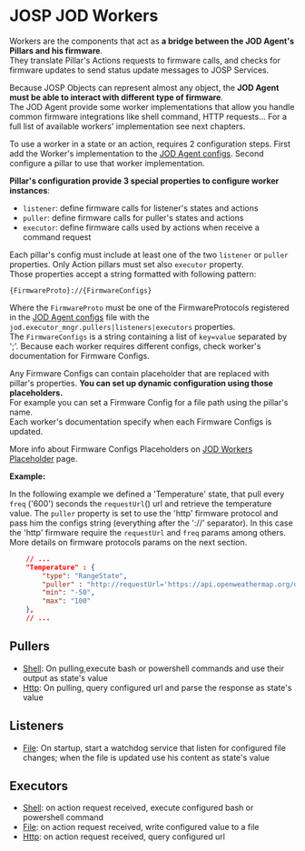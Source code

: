 # JOSP JOD Workers

Workers are the components that act as **a bridge between the JOD Agent's Pillars
and his firmware**.<br/>
They translate Pillar's Actions requests to firmware calls, and checks for firmware
updates to send status update messages to JOSP Services.

Because JOSP Objects can represent almost any object, the **JOD Agent must be
able to interact with different type of firmware**.<br/>
The JOD Agent provide some worker implementations that allow you handle common
firmware integrations like shell command, HTTP requests... For a full list of
available workers' implementation see next chapters.

To use a worker in a state or an action, requires 2 configuration steps.
First add the Worker's implementation to the [JOD Agent configs](configs.md).
Second configure a pillar to use that worker implementation.

**Pillar's configuration provide 3 special properties to configure worker instances**:

* ```listener```: define firmware calls for listener's states and actions
* ```puller```: define firmware calls for puller's states and actions
* ```executor```: define firmware calls used by actions when receive a command request

Each pillar's config must include at least one of the two ```listener``` or
```puller``` properties. Only Action pillars must set also ```executor``` property.<br/>
Those properties accept a string formatted with following pattern:

```
{FirmwareProto}://{FirmwareConfigs}
```

Where the ```FirmwareProto``` must be one of the FirmwareProtocols registered in
the [JOD Agent configs](configs.md) file with the ```jod.executor_mngr.pullers|listeners|executors```
properties.<br/>
The ```FirmwareConfigs``` is a string containing a list of ```key=value```
separated by ';'. Because each worker requires different configs, check worker's
documentation for Firmware Configs.

Any Firmware Configs can contain placeholder that are replaced with pillar's properties.
**You can set up dynamic configuration using those placeholders.**<br/>
For example you can set a Firmware Config for a file path using the pillar's name.<br/>
Each worker's documentation specify when each Firmware Configs is updated.

More info about Firmware Configs Placeholders on [JOD Workers Placeholder](workers/placeholders.md) page.

**Example:**

In the following example we defined a 'Temperature' state, that pull every
```freq``` ('600') seconds the ```requestUrl```() url and retrieve the temperature
value. The ```puller``` property is set to use the 'http' firmware protocol and
pass him the configs string (everything after the '://' separator). In this case
the 'http' firmware require the ```requestUrl``` and ```freq``` params among
others. More details on firmware protocols params on the next section.

```json title="struct.json: RangeState puller 'http' example"
    // ...
    "Temperature" : {
        "type": "RangeState",
        "puller" : "http://requestUrl='https://api.openweathermap.org/data/2.5/weather?q=rome&units=metric&appid=03317c1f2de6827424efd170890ffd3c';formatType=JSON;formatPath='$.main.temp';formatPathType=JSONPATH;freq=600",
        "min": "-50",
        "max": "100"
    },
    // ...
```


## Pullers
  * [Shell](../workers/puller_shell.md): On pulling,execute bash or powershell commands and use their output as state's value
  * [Http](../workers/puller_http.md): On pulling, query configured url and parse the response as state's value

## Listeners
  * [File](../workers/listener_file.md): On startup, start a watchdog service that listen for configured file changes; when the file is updated use his content as state's value

## Executors
  * [Shell](../workers/executor_shell.md): on action request received, execute configured bash or powershell command
  * [File](../workers/executor_file.md): on action request received, write configured value to a file
  * [Http](../workers/executor_http.md): on action request received, query configured url
